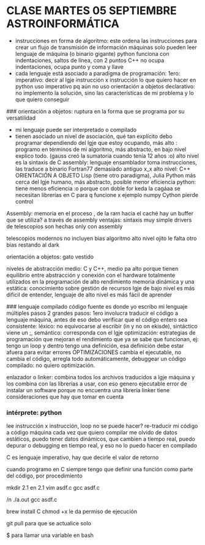 # CLASE MARTES 05 SEPTIEMBRE ASTROINFORMÁTICA
- instrucciones en forma de algoritmo: este ordena las instrucciones para crear un flujo de transmisión de información 
máquinas solo pueden leer lenguaje de máquina (o binario gigante)
python funciona con indentaciones, saltos de línea, con 2 puntos
C++ no ocupa indentaciones, ocupa punto y coma y llave
- cada lenguaje está asociado a paradigma de programación: 1ero: imperativo: decir al lgje instrucción x instrucción lo que quiero hacer
en python uso imperativo pq aún no uso orientación a objetos 
declarativo: no implemento la solución, sino las características de mi problema y lo que quiero conseguir

### orientación a objetos: ruptura en la forma que se programa por su versatilidad 
- mi lenguaje puede ser interpretado o compilado 
- tienen asociado un nivel de asociación, qué tan explícito debo programar dependiendo del lgje que estoy ocupando, 
más alto : programo en términos de mi algoritmo, más abstracto, en bajo nivel explico todo.
(gauss creó la sumatoria cuando tenía 12 años :o)
alto nivel es la sintaxis de C
assembly: lenguaje ensamblador
toma instrucciones, las traduce a binario
Fortran77 demasiado antiguo x_x
alto nivel: C++
ORIENTACIÓN A OBJETO
Lisp (tiene otro paradigma), Julia
Python más cerca del lgje humano, más abstracto, posible menor eficiencia
python: tiene menos eficiencia :o porque con doble for keda la cagáaa
se necesitan librerías en C para q funcione x ejemplo numpy
Cython
pierde control

Assembly: memoria en el proceso , de la ram hacia el caché hay un buffer que se utiliza? a través de assembly
ventajas: sintaxis muy simple
drivers de telescopios son hechas only con assembly

telescopios modernos no incluyen bias 
algoritmo alto nivel
ojito le falta otro bias restando al dark


orientación a objetos: gato vestido

niveles de abstracción
medio: C y C++, medio pa alto
porque tienen equilibrio entre abstracción y conexión con el hardware
totalmente utilizados en la programación de alto rendimiento
memoria dinámica y una estática: conocimiento sobre gestión de recursos
lgje de bajo nivel es más difícil de entender, lenguaje de alto nivel es más fácil de aprender 


### lenguaje compilado
código fuente es donde yo escribo mi lenguaje
múltiples pasos
2 grandes pasos: 1ero involucra traducir el código a lenguaje máquina, antes de eso debo verificar que el código entero sea consistente: léxico: no equivocarse al escribir (in y no on ekisde), sintáctico viene un ;, semántico: corresponda con el lgje
optimización: estrategias de programación que mejoran el rendimiento que ya se sabe que funcionan, ej: tengo un loop y dentro tengo una definición, esa definición debe estar afuera para evitar errores
OPTIMIZACIONES
cambia el ejecutable, no cambia el código, arregla todo automáticamente, debuggear un código compilado: no quiero optimización.

enlazador o linker: combina todos los archivos traducidos a lgje máquina y los combina con las librerías a usar, con eso genero ejecutable
error de instalar un software porque no encuentra una librería
linker tiene consideraciones que hay que tomar en cuenta

### intérprete: python
lee instrucción x instrucción, loop no se puede hacer?
re-traducir mi código a código máquina cada vez que quiero compilar
me olvido de datos estáticos, puedo tener datos dinámicos, que cambien a tiempo real, puedo depurar o debugging en tiempo real, y eso no lo puedo hacer en compilado

C es lenguaje imperativo, hay que decirle el valor de retorno

cuando programo en C siempre tengo que definir una función como parte del código, por procedimiento


mkdir 2.1
en 2.1 vim asdf.c
gcc asdf.c

/n
./a.out
gcc asdf.c

brew install C
chmod +x le da permiso de ejecución

git pull para que se actualice solo


$ para llamar una variable en bash